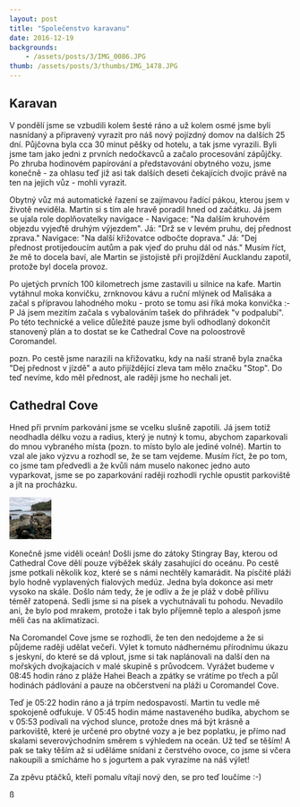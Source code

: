 ```yaml
---
layout: post
title: "Společenstvo karavanu"
date: 2016-12-19
backgrounds:
    - /assets/posts/3/IMG_0086.JPG
thumb: /assets/posts/3/thumbs/IMG_1478.JPG
---
```



## Karavan

V pondělí jsme se vzbudili kolem šesté ráno a už kolem osmé jsme byli nasnídaný a připravený vyrazit pro náš nový pojízdný domov na dalších 25 dní. Půjčovna byla cca 30 minut pěšky od hotelu, a tak jsme vyrazili. Byli jsme tam jako jedni z prvních nedočkavců a začalo procesování zápůjčky. Po zhruba hodinovém papírování a představování obytného vozu, jsme konečně - za ohlasu teď již asi tak dalších deseti čekajících dvojic právě na ten na jejich vůz - mohli vyrazit.

Obytný vůz má automatické řazení se zajímavou řadící pákou, kterou jsem v životě neviděla. Martin si s tím ale hravě poradil hned od začátku. Já jsem se ujala role doplňovatelky navigace - Navigace: "Na dalším kruhovém objezdu vyjeďtě druhým výjezdem". Já: "Drž se v levém pruhu, dej přednost zprava." Navigace: "Na další křižovatce odbočte doprava." Já: "Dej přednost protijedoucím autům a pak vjeď do pruhu dál od nás." Musím říct, že mě to docela baví, ale Martin se jistojistě při projíždění Aucklandu zapotil, protože byl docela provoz.

Po ujetých prvních 100 kilometrech jsme zastavili u silnice na kafe. Martin vytáhnul moka konvičku, zrnknovou kávu a ruční mlýnek od Malisáka a začal s přípravou lahodného moku - proto se tomu asi říká moka konvička :-P Já jsem mezitím začala s vybalováním tašek do přihrádek "v podpalubí". Po této technické a velice důležité pauze jsme byli odhodlaný dokončit stanovený plán a to dostat se ke Cathedral Cove na poloostrově Coromandel.

pozn. Po cestě jsme narazili na křižovatku, kdy na naší straně byla značka "Dej přednost v jízdě" a auto přijíždějící zleva tam mělo značku "Stop". Do teď nevíme, kdo měl přednost, ale raději jsme ho nechali jet.

## Cathedral Cove

Hned při prvním parkování jsme se vcelku slušně zapotili. Já jsem totiž neodhadla délku vozu a radius, který je nutný k tomu, abychom zaparkovali do mnou vybraného místa (pozn. to místo bylo ale jediné volné). Martin to vzal ale jako výzvu a rozhodl se, že se tam vejdeme. Musím říct, že po tom, co jsme tam předvedli a že kvůli nám muselo nakonec jedno auto vyparkovat, jsme se po zaparkování raději rozhodli rychle opustit parkoviště a jít na procházku.

<a href="/assets/posts/3/IMG_0072.JPG" title="The Cleaner">
	<img src="/assets/posts/3/thumbs/IMG_0072.JPG" width="75" height="75">
</a>

Konečně jsme viděli oceán! Došli jsme do zátoky Stingray Bay, kterou od Cathedral Cove dělí pouze výběžek skály zasahující do oceánu. Po cestě jsme potkali několik koz, které se s námi nechtěly kamarádit. Na písčité pláži bylo hodně vyplavených fialových medúz. Jedna byla dokonce asi metr vysoko na skále. Došlo nám tedy, že je odliv a že je pláž v době přílivu téměř zatopená. Sedli jsme si na písek a vychutnávali tu pohodu. Nevadilo ani, že bylo pod mrakem, protože i tak bylo příjemně teplo a alespoň jsme měli čas na aklimatizaci.

Na Coromandel Cove jsme se rozhodli, že ten den nedojdeme a že si půjdeme raději udělat večeři. Výlet k tomuto nádhernému přírodnímu úkazu s jeskyní, do které se dá vplout, jsme si tak naplánovali na další den na mořských dvojkajacích v malé skupině s průvodcem. Vyrážet budeme v 08:45 hodin ráno z pláže Hahei Beach a zpátky se vrátíme po třech a půl hodinách pádlování a pauze na občerstvení na pláži u Coromandel Cove.

Teď je 05:22 hodin ráno a já trpím nedospavostí. Martin tu vedle mě spokojeně odfukuje. V 05:45 hodin máme nastaveného budíka, abychom se v 05:53 podívali na východ slunce, protože dnes má být krásně a parkoviště, které je určené pro obytné vozy a je bez poplatku, je přímo nad skalami severovýchodním směrem s výhledem na oceán. Už teď se těším! A pak se taky těším až si uděláme snídani z čerstvého ovoce, co jsme si včera nakoupili a smícháme ho s jogurtem a pak vyrazíme na náš výlet!

Za zpěvu ptáčků, kteří pomalu vítají nový den, se pro teď loučíme :-)

ß